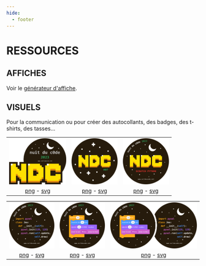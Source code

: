 ```yaml
---
hide:
  - footer
---
```


# RESSOURCES

## AFFICHES

Voir le <a href="https://www.nuitducode.net/affiche-generateur" target="_blank">générateur d'affiche</a>.

## VISUELS

Pour la communication ou pour créer des autocollants, des badges, des t-shirts, des tasses...

<table>
  <tr>
    <td><img src="https://github.com/nuitducode/ORGANISATION-2023/raw/main/visuels/2023-NDC.png" style="height:120px;" /></td>
    <td><img src="https://github.com/nuitducode/ORGANISATION-2023/raw/main/visuels/2023-NDC-07.png" style="height:120px;" /></td>
    <td><img src="https://github.com/nuitducode/ORGANISATION-2023/raw/main/visuels/2023-NDC-Scratch-Python.png" style="height:120px;" /></td>
  </tr>
  <tr>
    <td style='text-align:center'><a href="https://github.com/nuitducode/ORGANISATION-2023/raw/main/visuels/2023-NDC.png" download>png</a> - <a href="https://github.com/nuitducode/ORGANISATION-2023/raw/main/logos/2023-NDC.svg" download>svg</a></td>
    <td style='text-align:center'><a href="https://github.com/nuitducode/ORGANISATION-2023/raw/main/visuels/2023-NDC-07.png" download>png</a> - <a href="https://github.com/nuitducode/ORGANISATION-2023/raw/main/visuels/2023-NDC-07.svg" download>svg</a></td>
    <td style='text-align:center'><a href="https://github.com/nuitducode/ORGANISATION-2023/raw/main/visuels/2023-NDC-Scratch-Python.png" download>png</a> - <a href="https://github.com/nuitducode/ORGANISATION-2023/raw/main/visuels/2023-NDC-Scratch-Python.svg" download>svg</a></td>
  </tr>  
</table>

<table>
  <tr>
    <td><img src="https://github.com/nuitducode/ORGANISATION-2023/raw/main/visuels/2023-Python.png" style="height:120px;" /></td>
    <td><img src="https://github.com/nuitducode/ORGANISATION-2023/raw/main/visuels/2023-Scratch.png" style="height:120px;" /></td>
    <td><img src="https://github.com/nuitducode/ORGANISATION-2023/raw/main/visuels/2023-Scratch-Python.png" style="height:120px;" /></td>
  </tr>
  <tr>
    <td style='text-align:center'><a href="https://github.com/nuitducode/ORGANISATION-2023/raw/main/logos/2023-Python.png" download>png</a> - <a href="https://github.com/nuitducode/ORGANISATION-2023/raw/main/visuels/2023-Python.svg" download>svg</a></td>
    <td style='text-align:center'><a href="https://github.com/nuitducode/ORGANISATION-2023/raw/main/logos/2023-Scratch.png" download>png</a> - <a href="https://github.com/nuitducode/ORGANISATION-2023/raw/main/visuels/2023-Scratch.svg" download>svg</a></td>
    <td style='text-align:center'><a href="https://github.com/nuitducode/ORGANISATION-2023/raw/main/logos/2023-Scratch-Python.png" download>png</a> - <a href="https://github.com/nuitducode/ORGANISATION-2023/raw/main/visuels/2023-Scratch-Python.svg" download>svg</a></td>
  </tr>  
</table>
